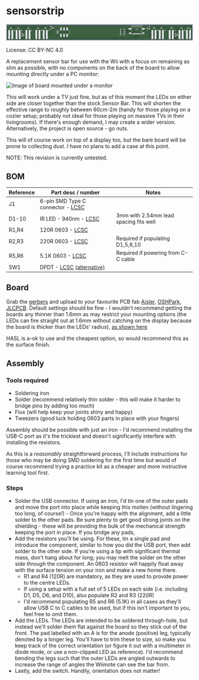 # sensorstrip

![Image of PCB](resources/sensorstrip-render.png)

License: CC BY-NC 4.0

A replacement sensor bar for use with the Wii with a focus on remaining as slim as possible, with no components on the back of the board to allow mounting directly under a PC monitor: 

![Image of board mounted under a monitor](resources/sensorstrip-mounting.jpg)

This will work under a TV just fine, but as of this moment the LEDs on either side are closer together than the stock Sensor Bar. This will shorten the effective range to roughly between 60cm-2m (handy for those playing on a cozier setup; probably not ideal for those playing on massive TVs in their livingrooms). If there's enough demand, I may create a wider version. Alternatively, the project is open source - go nuts.

This will of course work on top of a display too, but the bare board will be prone to collecting dust. I have no plans to add a case at this point.

NOTE: This revision is currently untested.

## BOM

| Reference | Part desc / number | Notes |
|----------|-------------|-------|
| J1 | 6-pin SMD Type C connector - [LCSC](https://lcsc.com/product-detail/USB-Connectors_DEALON-USB-TYPE-C-007_C2927027.html) |  |
| D1-10 | IR LED - 940nm - [LCSC](https://lcsc.com/product-detail/Infrared-IR-LEDs_Everlight-Elec-IR204-H60_C60099.html) | 3mm with 2.54mm lead spacing fits well |
| R1,R4 | 120R 0603 - [LCSC](https://lcsc.com/product-detail/Chip-Resistor-Surface-Mount_PANASONIC-ERJ3EKF1200V_C169257.html) | |
| R2,R3 | 220R 0603 - [LCSC](https://lcsc.com/product-detail/Chip-Resistor-Surface-Mount_PANASONIC-ERJ3EKF2200V_C403073.html) | Required if populating D1,5,6,10 |
| R5,R6 | 5.1K 0603 - [LCSC](https://lcsc.com/product-detail/Chip-Resistor-Surface-Mount_PANASONIC-ERJ3EKF5101V_C123727.html) | Required if powering from C-C cable |
| SW1 | DPDT - [LCSC](https://lcsc.com/product-detail/Slide-Switches_C-K-JS202011SCQN_C221666.html) [(alternative)](https://lcsc.com/product-detail/Slide-Switches_XKB-Connectivity-SS-3235S-L1_C500055.html)  | |

## Board

Grab the [gerbers](https://github.com/eatnooM/sensorstrip/blob/main/sensorstrip-gerbers.zip) and upload to your favourite PCB fab [Aisler](https://aisler.net/), [OSHPark](https://oshpark.com/), [JLCPCB](https://jlcpcb.com/). Default settings should be fine - I wouldn't recommend getting the boards any thinner than 1.6mm as may restrict your mounting options (the LEDs can fire straight out at 1.6mm without catching on the display because the board is thicker than the LEDs' radius), [as shown here](resources/sensorstrip-pcb-thickness.jpg)

HASL is a-ok to use and the cheapest option, so would recommend this as the surface finish.

## Assembly

### Tools required
- Soldering iron
- Solder (recommend relatively thin solder - this will make it harder to bridge pins by adding too much)
- Flux (will help keep your joints shiny and happy)
- Tweezers (good luck holding 0603 parts in place with your fingers)

Assembly should be possible with just an iron - I'd recommend installing the USB-C port as it's the trickiest and doesn't significantly interfere with installing the resistors.

As this is a _reasonably_ straightforward process, I'll include instructions for those who may be doing SMD soldering for the first time but would of course recommend trying a practice kit as a cheaper and more instructive learning tool first.

### Steps
- Solder the USB connector. If using an iron, I'd tin one of the outer pads and move the port into place while keeping this molten (without lingering too long, of course!) - Once you're happy with the alignment, add a little solder to the other pads. Be sure plenty to get good strong joints on the shielding - these will be providing the bulk of the mechanical strength keeping the port in place. If you bridge any pads, 
- Add the resistors you'll be using. For these, tin a single pad and introduce the component, similar to how you did the USB port, then add solder to the other side. If you're using a tip with significant thermal mass, don't hang about for long; you may melt the solder on the other side _through_ the component. An 0603 resistor will happily float away with the surface tension on your iron and make a new home there.
	- R1 and R4 (120R) are mandatory, as they are used to provide power to the centre LEDs.
	- If using a setup with a full set of 5 LEDs on each side (i.e. including D1, D5, D6, and D10), also populate R2 and R3 (220R)
	- I'd recommend populating R5 and R6 (5.1K) in all cases as they'll allow USB C to C cables to be used, but if this isn't important to you, feel free to omit them.
- Add the LEDs. The LEDs are intended to be soldered through-hole, but instead we'll solder them flat against the board so they stick out of the front. The pad labelled with an A is for the anode (positive) leg, typically denoted by a longer leg. You'll have to trim these to size, so make you keep track of the correct orientation (or figure it out with a multimeter in diode mode, or use a non-clipped LED as reference). I'd recommend bending the legs such that the outer LEDs are angled outwards to increase the range of angles the Wiimote can see the bar from.
- Lastly, add the switch. Handily, orientation does not matter!
